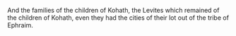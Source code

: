 And the families of the children of Kohath, the Levites which remained of the children of Kohath, even they had the cities of their lot out of the tribe of Ephraim.
